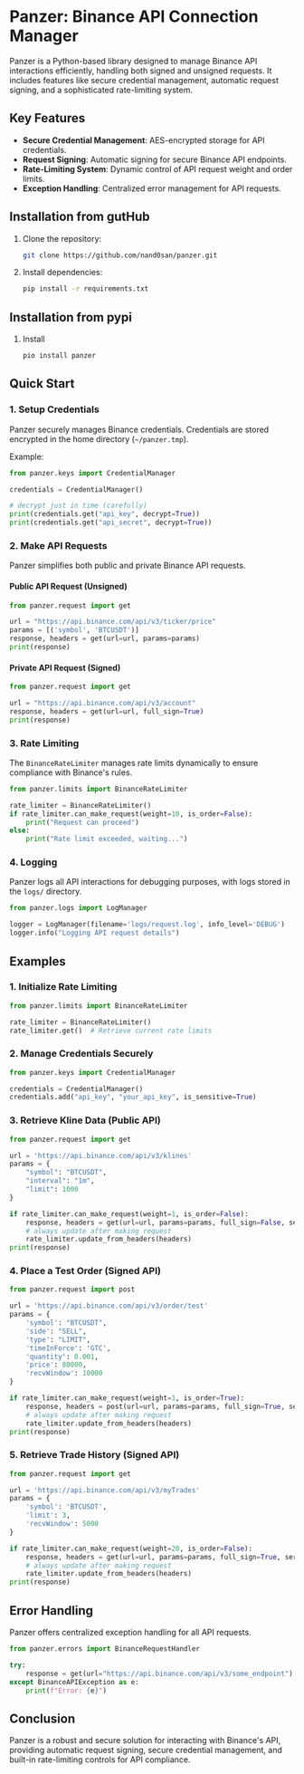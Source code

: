 # Panzer: Binance API Connection Manager

Panzer is a Python-based library designed to manage Binance API interactions efficiently, handling both signed and unsigned requests. It includes features like secure credential management, automatic request signing, and a sophisticated rate-limiting system.

## Key Features

- **Secure Credential Management**: AES-encrypted storage for API credentials.
- **Request Signing**: Automatic signing for secure Binance API endpoints.
- **Rate-Limiting System**: Dynamic control of API request weight and order limits.
- **Exception Handling**: Centralized error management for API requests.

## Installation from gutHub

1. Clone the repository:
   ```bash
   git clone https://github.com/nand0san/panzer.git
   ```

2. Install dependencies:
   ```bash
   pip install -r requirements.txt
   ```
## Installation from pypi

1. Install
    ```bash
   pio install panzer
   ```

## Quick Start

### 1. Setup Credentials
Panzer securely manages Binance credentials. Credentials are stored encrypted in the home directory (`~/panzer.tmp`).

Example:
```python
from panzer.keys import CredentialManager

credentials = CredentialManager()

# decrypt just in time (carefully)
print(credentials.get("api_key", decrypt=True))
print(credentials.get("api_secret", decrypt=True))
```

### 2. Make API Requests
Panzer simplifies both public and private Binance API requests.

#### Public API Request (Unsigned)
```python
from panzer.request import get

url = "https://api.binance.com/api/v3/ticker/price"
params = [('symbol', 'BTCUSDT')]
response, headers = get(url=url, params=params)
print(response)
```

#### Private API Request (Signed)
```python
from panzer.request import get

url = "https://api.binance.com/api/v3/account"
response, headers = get(url=url, full_sign=True)
print(response)
```

### 3. Rate Limiting
The `BinanceRateLimiter` manages rate limits dynamically to ensure compliance with Binance's rules.

```python
from panzer.limits import BinanceRateLimiter

rate_limiter = BinanceRateLimiter()
if rate_limiter.can_make_request(weight=10, is_order=False):
    print("Request can proceed")
else:
    print("Rate limit exceeded, waiting...")
```

### 4. Logging
Panzer logs all API interactions for debugging purposes, with logs stored in the `logs/` directory.

```python
from panzer.logs import LogManager

logger = LogManager(filename='logs/request.log', info_level='DEBUG')
logger.info("Logging API request details")
```

## Examples

### 1. Initialize Rate Limiting
```python
from panzer.limits import BinanceRateLimiter

rate_limiter = BinanceRateLimiter()
rate_limiter.get()  # Retrieve current rate limits
```

### 2. Manage Credentials Securely
```python
from panzer.keys import CredentialManager

credentials = CredentialManager()
credentials.add("api_key", "your_api_key", is_sensitive=True)
```

### 3. Retrieve Kline Data (Public API)
```python
from panzer.request import get

url = 'https://api.binance.com/api/v3/klines'
params = {
    "symbol": "BTCUSDT",
    "interval": "1m",
    "limit": 1000
}

if rate_limiter.can_make_request(weight=1, is_order=False):
    response, headers = get(url=url, params=params, full_sign=False, server_time_offset=rate_limiter.server_time_offset)
    # always update after making request
    rate_limiter.update_from_headers(headers)
print(response)
```

### 4. Place a Test Order (Signed API)
```python
from panzer.request import post

url = 'https://api.binance.com/api/v3/order/test'
params = {
    'symbol': "BTCUSDT",
    'side': "SELL",
    'type': "LIMIT",
    'timeInForce': 'GTC',
    'quantity': 0.001,
    'price': 80000,
    'recvWindow': 10000
}

if rate_limiter.can_make_request(weight=1, is_order=True):
    response, headers = post(url=url, params=params, full_sign=True, server_time_offset=rate_limiter.server_time_offset)
    # always update after making request
    rate_limiter.update_from_headers(headers)
print(response)
```

### 5. Retrieve Trade History (Signed API)
```python
from panzer.request import get

url = 'https://api.binance.com/api/v3/myTrades'
params = {
    'symbol': 'BTCUSDT',
    'limit': 3,
    'recvWindow': 5000
}

if rate_limiter.can_make_request(weight=20, is_order=False):
    response, headers = get(url=url, params=params, full_sign=True, server_time_offset=rate_limiter.server_time_offset)
    # always update after making request
    rate_limiter.update_from_headers(headers)
print(response)
```

## Error Handling
Panzer offers centralized exception handling for all API requests.

```python
from panzer.errors import BinanceRequestHandler

try:
    response = get(url="https://api.binance.com/api/v3/some_endpoint")
except BinanceAPIException as e:
    print(f"Error: {e}")
```

## Conclusion
Panzer is a robust and secure solution for interacting with Binance's API, providing automatic request signing, secure credential management, and built-in rate-limiting controls for API compliance.

